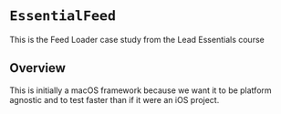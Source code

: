 # ``EssentialFeed``

This is the Feed Loader case study from the Lead Essentials course

## Overview

This is initially a macOS framework because we want it to be platform agnostic and to test faster than if it were an iOS project.  
